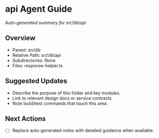 ﻿# api Agent Guide
*Auto-generated summary for src\lib\api*

## Overview
- Parent: src\lib
- Relative Path: src\lib\api
- Subdirectories: None
- Files: response-helper.ts

## Suggested Updates
- Describe the purpose of this folder and key modules.
- Link to relevant design docs or service contracts.
- Note build/test commands that touch this area.

## Next Actions
- [ ] Replace auto-generated notes with detailed guidance when available.
